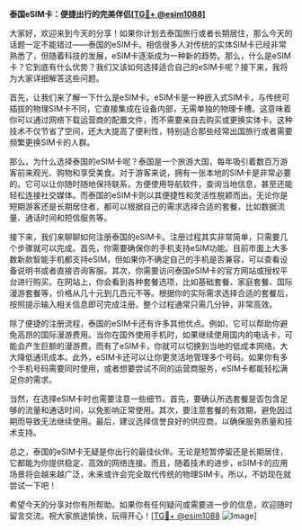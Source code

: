 **泰国eSIM卡：便捷出行的完美伴侣[[TG💪+ @esim1088](https://t.me/s/esim1088)]**

大家好，欢迎来到今天的分享！如果你计划去泰国旅行或者长期居住，那么今天的话题一定不能错过——泰国的eSIM卡。相信很多人对传统的实体SIM卡已经非常熟悉了，但随着科技的发展，eSIM卡逐渐成为一种新的趋势。那么，什么是eSIM卡？它到底有什么优势？我们又该如何选择适合自己的eSIM卡呢？接下来，我将为大家详细解答这些问题。

首先，让我们来了解一下什么是eSIM卡。eSIM卡是一种嵌入式SIM卡，与传统可插拔的物理SIM卡不同，它直接集成在设备内部，无需单独的物理卡槽。这意味着你可以通过网络下载运营商的配置文件，而不需要亲自去购买或更换实体卡。这种技术不仅节省了空间，还大大提高了便利性，特别适合那些经常出国旅行或者需要频繁更换SIM卡的人群。

那么，为什么选择泰国的eSIM卡呢？泰国是一个旅游大国，每年吸引着数百万游客前来观光、购物和享受美食。对于游客来说，拥有一张本地的SIM卡是非常必要的。它可以让你随时随地保持联系，方便使用导航软件，查询当地信息，甚至还能轻松连接社交媒体。而泰国的eSIM卡则以其便捷性和灵活性脱颖而出。无论你是短期游客还是长期居住者，都可以根据自己的需求选择合适的套餐，比如数据流量、通话时间和短信服务等。

接下来，我们来聊聊如何注册泰国的eSIM卡。注册过程其实非常简单，只需要几个步骤就可以完成。首先，你需要确保你的手机支持eSIM功能。目前市面上大多数新款智能手机都支持eSIM，但如果你不确定自己的手机是否兼容，可以查看设备说明书或者直接咨询客服。其次，你需要访问泰国eSIM卡的官方网站或授权平台进行购买。在网站上，你会看到各种套餐选项，比如基础套餐、家庭套餐、国际漫游套餐等，价格从几十元到几百元不等。根据你的实际需求选择合适的套餐后，按照提示输入相关信息即可完成注册。整个过程通常只需几分钟，非常高效。

除了便捷的注册流程，泰国的eSIM卡还有许多其他优点。例如，它可以帮助你避免高昂的国际漫游费用。当你在国外使用手机时，如果继续使用国内的电话卡，可能会产生巨额的漫游费。而有了eSIM卡，你就可以切换到当地的低成本网络，大大降低通讯成本。此外，eSIM卡还可以让你更灵活地管理多个号码。如果你有多个手机号码需要同时使用，或者想要尝试不同的运营商服务，eSIM卡都能轻松满足你的需求。

当然，在选择eSIM卡时也需要注意一些细节。首先，要确认所选套餐是否包含足够的流量和通话时间，以免影响正常使用。其次，要注意套餐的有效期，避免因过期而导致无法继续使用。最后，建议选择信誉良好的供应商，以确保服务质量和技术支持。

总之，泰国的eSIM卡无疑是你出行的最佳伙伴。无论是短暂停留还是长期居住，它都能为你提供稳定、高效的网络连接。而且，随着技术的进步，eSIM卡的应用场景将会越来越广泛，未来或许会完全取代传统的物理SIM卡。所以，不妨现在就尝试一下吧！

希望今天的分享对你有所帮助。如果你有任何疑问或需要进一步的信息，欢迎随时留言交流。祝大家旅途愉快，玩得开心！[[TG💪+ @esim1088](https://t.me/s/esim1088) ![Image](https://i.postimg.cc/4NQfJmqS/Snipaste-2025-05-13-00-14-12.png)]